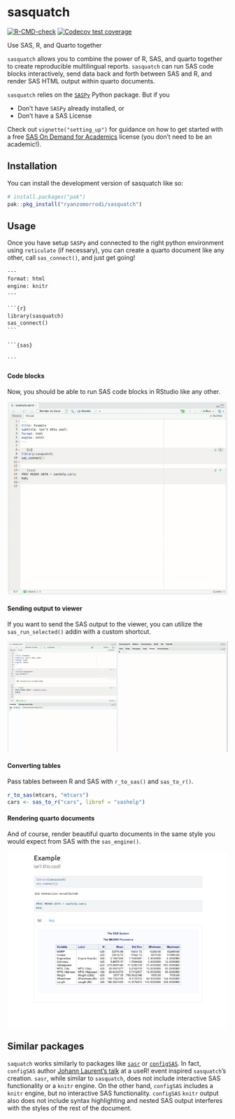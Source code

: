 
<!-- README.md is generated from README.Rmd. Please edit that file -->

# sasquatch

<!-- badges: start -->

[![R-CMD-check](https://github.com/ryanzomorrodi/sasr/actions/workflows/R-CMD-check.yaml/badge.svg)](https://github.com/ryanzomorrodi/sasr/actions/workflows/R-CMD-check.yaml)
[![Codecov test
coverage](https://codecov.io/gh/ryanzomorrodi/sasquatch/branch/main/graph/badge.svg)](https://app.codecov.io/gh/ryanzomorrodi/sasquatch?branch=main)
<!-- badges: end -->

Use SAS, R, and Quarto together

`sasquatch` allows you to combine the power of R, SAS, and quarto
together to create reproducible multilingual reports. `sasquatch` can
run SAS code blocks interactively, send data back and forth between SAS
and R, and render SAS HTML output within quarto documents.

`sasquatch` relies on the
[`SASPy`](https://sassoftware.github.io/saspy/) Python package. But if
you

- Don’t have `SASPy` already installed, or  
- Don’t have a SAS License

Check out `vignette("setting_up")` for guidance on how to get started
with a free [SAS On Demand for
Academics](https://www.sas.com/en_us/software/on-demand-for-academics)
license (you don’t need to be an academic!).

## Installation

You can install the development version of sasquatch like so:

``` r
# install.packages("pak")
pak::pkg_install("ryanzomorrodi/sasquatch")
```

## Usage

Once you have setup `SASPy` and connected to the right python
environment using `reticulate` (if necessary), you can create a quarto
document like any other, call `sas_connect()`, and just get going!

```` default
---
format: html
engine: knitr
---

```{r}
library(sasquatch)
sas_connect()
```

```{sas}

```
````

#### Code blocks

Now, you should be able to run SAS code blocks in RStudio like any
other.

![](man/figures/run_sas_chunk.gif)

#### Sending output to viewer

If you want to send the SAS output to the viewer, you can utilize the
`sas_run_selected()` addin with a custom shortcut.

![](man/figures/run_sas_selected.gif)

#### Converting tables

Pass tables between R and SAS with `r_to_sas()` and `sas_to_r()`.

``` r
r_to_sas(mtcars, "mtcars")
cars <- sas_to_r("cars", libref = "sashelp")
```

#### Rendering quarto documents

And of course, render beautiful quarto documents in the same style you
would expect from SAS with the `sas_engine()`.

![](man/figures/rendered_quarto.png)

## Similar packages

`saquatch` works similarly to packages like
[`sasr`](https://sassoftware.github.io/saspy/) or
[`configSAS`](https://github.com/baselr/configSAS). In fact, `configSAS`
author [Johann Laurent’s
talk](https://www.youtube.com/watch?v=4c9T6-__vI8) at a useR! event
inspired `sasquatch`’s creation. `sasr`, while similar to `sasquatch`,
does not include interactive SAS functionality or a `knitr` engine. On
the other hand, `configSAS` includes a `knitr` engine, but no
interactive SAS functionality. `configSAS` `knitr` output also does not
include syntax highlighting and nested SAS output interferes with the
styles of the rest of the document.
